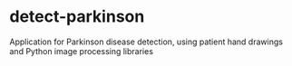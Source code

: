 # detect-parkinson
Application for Parkinson disease detection, using patient hand drawings and Python image processing libraries
